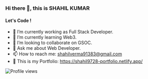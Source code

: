 ### Hi there 👋, this is SHAHIL KUMAR
#### Let's Code !



- 🔭 I’m currently working as Full Stack Developer. 
- 🌱 I’m currently learning Web3. 
- 👯 I’m looking to collaborate on GSOC.
- 💬 Ask me about Web Developer.
- 📫 How to reach me: shahilverma91383@gmail.com
- 💼 This is my Portfolio: https://shahil9728-portfolio.netlify.app/

![Profile views](https://gpvc.arturio.dev/DHIMANvivek) 
